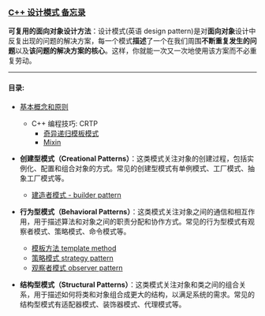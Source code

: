 ### [C++ 设计模式 备忘录](#)

**可复用的面向对象设计方法**：设计模式(英语 design pattern)是对**面向对象**设计中反复出现的问题的解决方案，每一个模式**描述**了一个在我们周围**不断重复发生的问题**以及**该问题的解决方案的核心**。这样，你就能一次又一次地使用该方案而不必重复劳动。

-----

####  目录:

- [基本概念和原则](./contents/conception.md)
  - C++ 编程技巧: CRTP
    - [奇异递归模板模式](./tech/CRTP.md)
    - [Mixin](./tech/Mixin.md)
  
- **创建型模式（Creational Patterns）**：这类模式关注对象的创建过程，包括实例化、配置和组合对象的方式。常见的创建型模式有单例模式、工厂模式、抽象工厂模式等。
  
  - [建造者模式 - builder pattern](./contents/builderPatterms.md)
  
- **行为型模式（Behavioral Patterns）**：这类模式关注对象之间的通信和相互作用，用于描述算法和对象之间的职责分配和协作方式。常见的行为型模式有观察者模式、策略模式、命令模式等。
  
  - [模板方法 template method](./contents/TemplateMethod.md)
  - [策略模式 strategy pattern](./contents/StrategyPatterrn.md)
  - [观察者模式 observer pattern](./contents/ObserverPattern.md)
- **结构型模式（Structural Patterns）**：这类模式关注对象和类之间的组合关系，用于描述如何将类和对象组合成更大的结构，以满足系统的需求。常见的结构型模式有适配器模式、装饰器模式、代理模式等。



  

